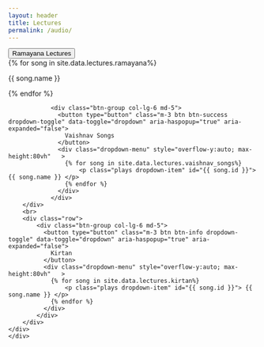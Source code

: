 ```yaml
---
layout: header
title: Lectures
permalink: /audio/
---
```


<div class="container py-5">
		<div class="py-5">
			<div class="row">
				<div class="btn-group col-lg-6 md-5">
				  <button type="button" class="m-3 btn btn-warning dropdown-toggle" data-toggle="dropdown" aria-haspopup="true" aria-expanded="false">
				    Ramayana Lectures
				  </button>
				  <div class="dropdown-menu" style="overflow-y:auto; max-height:80vh"	>
					{% for song in site.data.lectures.ramayana%}
						<p class="plays dropdown-item" id="{{ song.id }}"> {{ song.name }} </p>
					{% endfor %}
				  </div>
				</div>

				<div class="btn-group col-lg-6 md-5">
				  <button type="button" class="m-3 btn btn-success dropdown-toggle" data-toggle="dropdown" aria-haspopup="true" aria-expanded="false">
				    Vaishnav Songs
				  </button>
				  <div class="dropdown-menu" style="overflow-y:auto; max-height:80vh"	>
					{% for song in site.data.lectures.vaishnav_songs%}
						<p class="plays dropdown-item" id="{{ song.id }}"> {{ song.name }} </p>
					{% endfor %}
				  </div>
				</div>
		</div>
		<br>
		<div class="row">
			<div class="btn-group col-lg-6 md-5">
			  <button type="button" class="m-3 btn btn-info dropdown-toggle" data-toggle="dropdown" aria-haspopup="true" aria-expanded="false">
			    Kirtan
			  </button>
			  <div class="dropdown-menu" style="overflow-y:auto; max-height:80vh"	>
				{% for song in site.data.lectures.kirtan%}
					<p class="plays dropdown-item" id="{{ song.id }}"> {{ song.name }} </p>
				{% endfor %}
			  </div>
			</div>
		</div>
	</div>
	</div>

<script type="text/javascript" src="https://code.jquery.com/jquery-3.3.1.min.js"></script>
<script type="text/javascript" src="https://cdnjs.cloudflare.com/ajax/libs/twitter-bootstrap/4.3.1/js/bootstrap.bundle.min.js"></script>
<script type="text/javascript" src="https://cdnjs.cloudflare.com/ajax/libs/jquery-migrate/3.3.1/jquery-migrate.min.js"></script>

<script type="text/javascript" src="../assets/js/lecture.js"></script>
